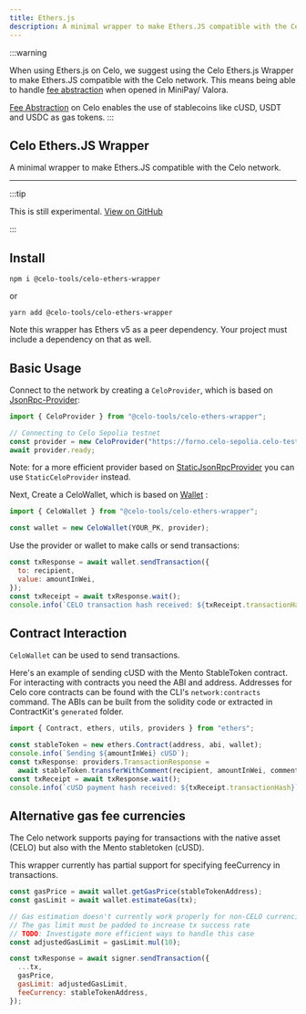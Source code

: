 ```yaml
---
title: Ethers.js
description: A minimal wrapper to make Ethers.JS compatible with the Celo network.
---
```


:::warning

When using Ethers.js on Celo, we suggest using the Celo Ethers.js Wrapper to make Ethers.JS compatible with the Celo network. This means being able to handle [fee abstraction](../fee-abstraction.md) when opened in MiniPay/ Valora. 

[Fee Abstraction](../fee-abstraction.md) on Celo enables the use of stablecoins like cUSD, USDT and USDC as gas tokens. 
:::

## Celo Ethers.JS Wrapper

A minimal wrapper to make Ethers.JS compatible with the Celo network.

---

:::tip

This is still experimental. [View on GitHub](https://github.com/jmrossy/celo-ethers-wrapper)

:::

## Install

`npm i @celo-tools/celo-ethers-wrapper`

or

`yarn add @celo-tools/celo-ethers-wrapper`

Note this wrapper has Ethers v5 as a peer dependency. Your project must include a dependency on that as well.

## Basic Usage

Connect to the network by creating a `CeloProvider`, which is based on [JsonRpc-Provider](https://docs.ethers.io/v5/api/providers/jsonrpc-provider/):

```js
import { CeloProvider } from "@celo-tools/celo-ethers-wrapper";

// Connecting to Celo Sepolia testnet
const provider = new CeloProvider("https://forno.celo-sepolia.celo-testnet.org/");
await provider.ready;
```

Note: for a more efficient provider based on [StaticJsonRpcProvider](https://docs.ethers.io/v5/api/providers/jsonrpc-provider/#StaticJsonRpcProvider) you can use `StaticCeloProvider` instead.

Next, Create a CeloWallet, which is based on [Wallet](https://docs.ethers.io/v5/api/signer/#Wallet) :

```js
import { CeloWallet } from "@celo-tools/celo-ethers-wrapper";

const wallet = new CeloWallet(YOUR_PK, provider);
```

Use the provider or wallet to make calls or send transactions:

```js
const txResponse = await wallet.sendTransaction({
  to: recipient,
  value: amountInWei,
});
const txReceipt = await txResponse.wait();
console.info(`CELO transaction hash received: ${txReceipt.transactionHash}`);
```

## Contract Interaction

`CeloWallet` can be used to send transactions.

Here's an example of sending cUSD with the Mento StableToken contract. For interacting with contracts you need the ABI and address. Addresses for Celo core contracts can be found with the CLI's `network:contracts` command. The ABIs can be built from the solidity code or extracted in ContractKit's `generated` folder.

```js
import { Contract, ethers, utils, providers } from "ethers";

const stableToken = new ethers.Contract(address, abi, wallet);
console.info(`Sending ${amountInWei} cUSD`);
const txResponse: providers.TransactionResponse =
  await stableToken.transferWithComment(recipient, amountInWei, comment);
const txReceipt = await txResponse.wait();
console.info(`cUSD payment hash received: ${txReceipt.transactionHash}`);
```

## Alternative gas fee currencies

The Celo network supports paying for transactions with the native asset (CELO) but also with the Mento stabletoken (cUSD).

This wrapper currently has partial support for specifying feeCurrency in transactions.

```js
const gasPrice = await wallet.getGasPrice(stableTokenAddress);
const gasLimit = await wallet.estimateGas(tx);

// Gas estimation doesn't currently work properly for non-CELO currencies
// The gas limit must be padded to increase tx success rate
// TODO: Investigate more efficient ways to handle this case
const adjustedGasLimit = gasLimit.mul(10);

const txResponse = await signer.sendTransaction({
  ...tx,
  gasPrice,
  gasLimit: adjustedGasLimit,
  feeCurrency: stableTokenAddress,
});
```
